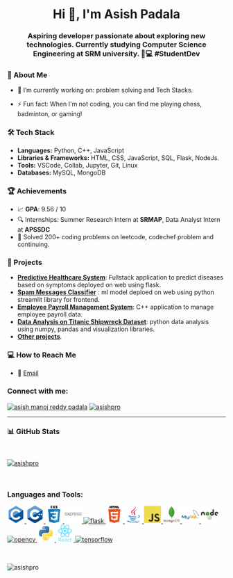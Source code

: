 <h1 align="center">Hi 👋, I'm Asish Padala</h1>
<h3 align="center">Aspiring developer passionate about exploring new technologies. Currently studying Computer Science Engineering at SRM university. 🌟💻 #StudentDev</h3>



### 🚀 About Me
- 🔭 I’m currently working on: problem solving and Tech Stacks.
<!-- - 🌱 I’m currently learning: **Dynamic Programming**
- 💬 Ask me about: **Machine Learning**, **Data Analysis**, and **Full-Stack Development**
!-->
- ⚡ Fun fact: When I'm not coding, you can find me playing chess, badminton, or gaming! 

### 🛠 Tech Stack
- **Languages:** Python, C++, JavaScript
- **Libraries & Frameworks:** HTML, CSS, JavaScript, SQL, Flask, NodeJs.
- **Tools:**  VSCode, Collab, Jupyter, Git, Linux
- **Databases:** MySQL, MongoDB

### 🏆 Achievements
- 📈 **GPA**: 9.56 / 10
- 🔍 Internships: Summer Research Intern at **SRMAP**, Data Analyst Intern at **APSSDC**
- 🥇 Solved 200+ coding problems on leetcode, codechef problem and continuing.

### 📂 Projects
- **[Predictive Healthcare System](https://github.com/AsishPro/Patient-HealthCare-System)**: Fullstack application to predict diseases based on symptoms deployed on web using flask.
- **[Spam Messages Classifier](https://github.com/AsishPro/Messages-Classifier)** : ml model deploed on web using python streamlit library for frontend.
- **[Employee Payroll Management System](https://github.com/AsishPro/Employee-Payroll-Management)**: C++ application to manage employee payroll data.
- **[Data Analysis on Titanic Shipwreck Dataset](https://github.com/your-username/your-project)**: python data analysis using numpy, pandas and visualization libraries.
- **[Other projects](https://asishpro.github.io/Resume/)**.

### 💻 How to Reach Me
- 📧 [Email](mailto:asishmanojreddy@gmail.com)
<h3 align="left">Connect with me:</h3>
<p align="left">
<a href="https://www.linkedin.com/in/asish-manoj-reddy-padala-43a67423b/" target="blank"><img align="center" src="https://raw.githubusercontent.com/rahuldkjain/github-profile-readme-generator/master/src/images/icons/Social/linked-in-alt.svg" alt="asish manoj reddy padala" height="30" width="40" /></a>
<a href="https://www.leetcode.com/asishpro" target="blank"><img align="center" src="https://raw.githubusercontent.com/rahuldkjain/github-profile-readme-generator/master/src/images/icons/Social/leet-code.svg" alt="asishpro" height="30" width="40" /></a>
</p>

--- 

### 📊 GitHub Stats

<br>
<p align="left"> <a href="https://github.com/ryo-ma/github-profile-trophy"><img src="https://github-profile-trophy.vercel.app/?username=asishpro" alt="asishpro" /></a> </p>

<br>
<h3 align="left">Languages and Tools:</h3>
<p align="left"> <a href="https://www.cprogramming.com/" target="_blank" rel="noreferrer"> <img src="https://raw.githubusercontent.com/devicons/devicon/master/icons/c/c-original.svg" alt="c" width="40" height="40"/> </a> <a href="https://www.w3schools.com/cpp/" target="_blank" rel="noreferrer"> <img src="https://raw.githubusercontent.com/devicons/devicon/master/icons/cplusplus/cplusplus-original.svg" alt="cplusplus" width="40" height="40"/> </a> <a href="https://www.w3schools.com/css/" target="_blank" rel="noreferrer"> <img src="https://raw.githubusercontent.com/devicons/devicon/master/icons/css3/css3-original-wordmark.svg" alt="css3" width="40" height="40"/> </a> <a href="https://expressjs.com" target="_blank" rel="noreferrer"> <img src="https://raw.githubusercontent.com/devicons/devicon/master/icons/express/express-original-wordmark.svg" alt="express" width="40" height="40"/> </a> <a href="https://flask.palletsprojects.com/" target="_blank" rel="noreferrer"> <img src="https://www.vectorlogo.zone/logos/pocoo_flask/pocoo_flask-icon.svg" alt="flask" width="40" height="40"/> </a> <a href="https://www.w3.org/html/" target="_blank" rel="noreferrer"> <img src="https://raw.githubusercontent.com/devicons/devicon/master/icons/html5/html5-original-wordmark.svg" alt="html5" width="40" height="40"/> </a> <a href="https://www.java.com" target="_blank" rel="noreferrer"> <img src="https://raw.githubusercontent.com/devicons/devicon/master/icons/java/java-original.svg" alt="java" width="40" height="40"/> </a> <a href="https://developer.mozilla.org/en-US/docs/Web/JavaScript" target="_blank" rel="noreferrer"> <img src="https://raw.githubusercontent.com/devicons/devicon/master/icons/javascript/javascript-original.svg" alt="javascript" width="40" height="40"/> </a> <a href="https://www.mongodb.com/" target="_blank" rel="noreferrer"> <img src="https://raw.githubusercontent.com/devicons/devicon/master/icons/mongodb/mongodb-original-wordmark.svg" alt="mongodb" width="40" height="40"/> </a> <a href="https://www.mysql.com/" target="_blank" rel="noreferrer"> <img src="https://raw.githubusercontent.com/devicons/devicon/master/icons/mysql/mysql-original-wordmark.svg" alt="mysql" width="40" height="40"/> </a> <a href="https://nodejs.org" target="_blank" rel="noreferrer"> <img src="https://raw.githubusercontent.com/devicons/devicon/master/icons/nodejs/nodejs-original-wordmark.svg" alt="nodejs" width="40" height="40"/> </a> <a href="https://opencv.org/" target="_blank" rel="noreferrer"> <img src="https://www.vectorlogo.zone/logos/opencv/opencv-icon.svg" alt="opencv" width="40" height="40"/> </a> <a href="https://www.python.org" target="_blank" rel="noreferrer"> <img src="https://raw.githubusercontent.com/devicons/devicon/master/icons/python/python-original.svg" alt="python" width="40" height="40"/> </a> <a href="https://reactjs.org/" target="_blank" rel="noreferrer"> <img src="https://raw.githubusercontent.com/devicons/devicon/master/icons/react/react-original-wordmark.svg" alt="react" width="40" height="40"/> </a> <a href="https://www.tensorflow.org" target="_blank" rel="noreferrer"> <img src="https://www.vectorlogo.zone/logos/tensorflow/tensorflow-icon.svg" alt="tensorflow" width="40" height="40"/> </a> </p>
<br>
<p><img align="center" src="https://github-readme-stats.vercel.app/api/top-langs?username=asishpro&show_icons=true&locale=en&layout=compact" alt="asishpro" /></p>
